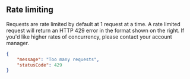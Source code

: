 ## Rate limiting

Requests are rate limited by default at 1 request at a time. A rate limited request will return an HTTP 429 error in the format shown on the right. If you'd like higher rates of concurrency, please contact your account manager.

```json
{
	"message": "Too many requests",
	"statusCode": 429
}
```
